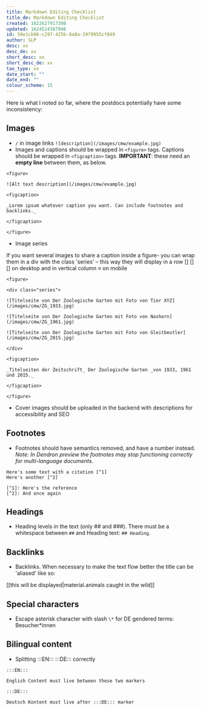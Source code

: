 ```yaml
---
title: Markdown Editing Checklist
title_de: Markdown Editing Checklist
created: 1622627917398
updated: 1624524387946
id: 59e1cb96-c297-425b-8a8a-1979955cf849
author: SLP
desc: xx
desc_de: xx
short_desc: xx
short_desc_de: xx
tao_type: xx
date_start: ""
date_end: ""
colour_scheme: 15
---
```

Here is what I noted so far, where the postdocs potentially have some inconsistency:

## Images

* `/` in image links `![description](/images/cmw/example.jpg)`
* Images and captions should be wrapped in `<figure>` tags. Captions should be wrapped in `<figcaption>` tags. **IMPORTANT**: these need an **empty line** between them, as below.

```
<figure> 

![Alt text description](/images/cmw/example.jpg)

<figcaption>

_Lorem ipsum whatever caption you want. Can include footnotes and backlinks._

</figcaption>

</figure>
```

- Image series

If you want several images to share a caption inside a figure- you can wrap them in a div with the class 'series' – this way they will display in a row [] [] [] on desktop and in vertical column ≡ on mobile  

```
<figure>

<div class="series">

![Titelseite von Der Zoologische Garten mit Foto von Tier XYZ](/images/cmw/ZG_1933.jpg)

![Titelseite von Der Zoologische Garten mit Foto von Nashorn](/images/cmw/ZG_1961.jpg)

![Titelseite von Der Zoologische Garten mit Foto von Gleitbeutler](/images/cmw/ZG_2015.jpg)

</div>

<figcaption>

_Titelseiten der Zeitschrift_ Der Zoologische Garten _von 1933, 1961 und 2015._

</figcaption>

</figure>
```

* Cover images should be uploaded in the backend with descriptions for accessibility and SEO

## Footnotes

* Footnotes should have semantics removed, and have a number instead.  _Note: In Dendron preview the footnotes may stop functioning correctly for multi-language documents._

```
Here's some text with a citation [^1]
Here's another [^2]

[^1]: Here's the reference
[^2]: And once again
```



## Headings

* Heading levels in the text (only ## and ###). There must be a whitespace between `##` and Heading text: `## Heading`.

## Backlinks

* Backlinks. When necessary to make the text flow better the title can be 'aliased' like so:

[[this will be displayed|material.animals caught in the wild]]

## Special characters

* Escape asterisk character with slash `\*` for DE gendered terms: Besucher\*innen 

## Bilingual content

* Splitting :::EN::: :::DE::: correctly

```
:::EN::: 

English Content must live between these two markers

:::DE:::

Deutsch Kontent must live after :::DE::: marker
```

